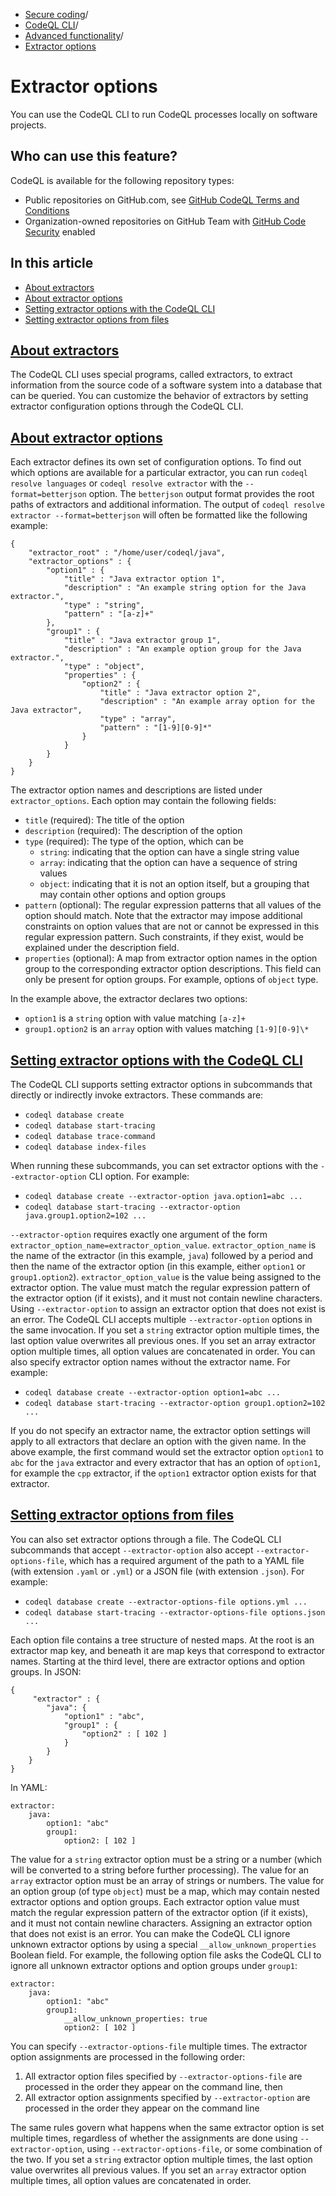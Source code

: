   * [Secure coding](https://docs.github.com/en/code-security "Secure coding")/
  * [CodeQL CLI](https://docs.github.com/en/code-security/codeql-cli "CodeQL CLI")/
  * [Advanced functionality](https://docs.github.com/en/code-security/codeql-cli/using-the-advanced-functionality-of-the-codeql-cli "Advanced functionality")/
  * [Extractor options](https://docs.github.com/en/code-security/codeql-cli/using-the-advanced-functionality-of-the-codeql-cli/extractor-options "Extractor options")


# Extractor options
You can use the CodeQL CLI to run CodeQL processes locally on software projects.
## Who can use this feature?
CodeQL is available for the following repository types:
  * Public repositories on GitHub.com, see [GitHub CodeQL Terms and Conditions](https://github.com/github/codeql-cli-binaries/blob/main/LICENSE.md)
  * Organization-owned repositories on GitHub Team with [GitHub Code Security](https://docs.github.com/en/get-started/learning-about-github/about-github-advanced-security) enabled


## In this article
  * [About extractors](https://docs.github.com/en/code-security/codeql-cli/using-the-advanced-functionality-of-the-codeql-cli/extractor-options#about-extractors)
  * [About extractor options](https://docs.github.com/en/code-security/codeql-cli/using-the-advanced-functionality-of-the-codeql-cli/extractor-options#about-extractor-options)
  * [Setting extractor options with the CodeQL CLI](https://docs.github.com/en/code-security/codeql-cli/using-the-advanced-functionality-of-the-codeql-cli/extractor-options#setting-extractor-options-with-the-codeql-cli)
  * [Setting extractor options from files](https://docs.github.com/en/code-security/codeql-cli/using-the-advanced-functionality-of-the-codeql-cli/extractor-options#setting-extractor-options-from-files)


## [About extractors](https://docs.github.com/en/code-security/codeql-cli/using-the-advanced-functionality-of-the-codeql-cli/extractor-options#about-extractors)
The CodeQL CLI uses special programs, called extractors, to extract information from the source code of a software system into a database that can be queried. You can customize the behavior of extractors by setting extractor configuration options through the CodeQL CLI.
## [About extractor options](https://docs.github.com/en/code-security/codeql-cli/using-the-advanced-functionality-of-the-codeql-cli/extractor-options#about-extractor-options)
Each extractor defines its own set of configuration options. To find out which options are available for a particular extractor, you can run `codeql resolve languages` or `codeql resolve extractor` with the `--format=betterjson` option. The `betterjson` output format provides the root paths of extractors and additional information. The output of `codeql resolve extractor --format=betterjson` will often be formatted like the following example:
```
{
    "extractor_root" : "/home/user/codeql/java",
    "extractor_options" : {
        "option1" : {
            "title" : "Java extractor option 1",
            "description" : "An example string option for the Java extractor.",
            "type" : "string",
            "pattern" : "[a-z]+"
        },
        "group1" : {
            "title" : "Java extractor group 1",
            "description" : "An example option group for the Java extractor.",
            "type" : "object",
            "properties" : {
                "option2" : {
                    "title" : "Java extractor option 2",
                    "description" : "An example array option for the Java extractor",
                    "type" : "array",
                    "pattern" : "[1-9][0-9]*"
                }
            }
        }
    }
}

```

The extractor option names and descriptions are listed under `extractor_options`. Each option may contain the following fields:
  * `title` (required): The title of the option
  * `description` (required): The description of the option
  * `type` (required): The type of the option, which can be 
    * `string`: indicating that the option can have a single string value
    * `array`: indicating that the option can have a sequence of string values
    * `object`: indicating that it is not an option itself, but a grouping that may contain other options and option groups
  * `pattern` (optional): The regular expression patterns that all values of the option should match. Note that the extractor may impose additional constraints on option values that are not or cannot be expressed in this regular expression pattern. Such constraints, if they exist, would be explained under the description field.
  * `properties` (optional): A map from extractor option names in the option group to the corresponding extractor option descriptions. This field can only be present for option groups. For example, options of `object` type.


In the example above, the extractor declares two options:
  * `option1` is a `string` option with value matching `[a-z]+`
  * `group1.option2` is an `array` option with values matching `[1-9][0-9]\*`


## [Setting extractor options with the CodeQL CLI](https://docs.github.com/en/code-security/codeql-cli/using-the-advanced-functionality-of-the-codeql-cli/extractor-options#setting-extractor-options-with-the-codeql-cli)
The CodeQL CLI supports setting extractor options in subcommands that directly or indirectly invoke extractors. These commands are:
  * `codeql database create`
  * `codeql database start-tracing`
  * `codeql database trace-command`
  * `codeql database index-files`


When running these subcommands, you can set extractor options with the `--extractor-option` CLI option. For example:
  * `codeql database create --extractor-option java.option1=abc ...`
  * `codeql database start-tracing --extractor-option java.group1.option2=102 ...`


`--extractor-option` requires exactly one argument of the form `extractor_option_name=extractor_option_value`. `extractor_option_name` is the name of the extractor (in this example, `java`) followed by a period and then the name of the extractor option (in this example, either `option1` or `group1.option2`). `extractor_option_value` is the value being assigned to the extractor option. The value must match the regular expression pattern of the extractor option (if it exists), and it must not contain newline characters.
Using `--extractor-option` to assign an extractor option that does not exist is an error.
The CodeQL CLI accepts multiple `--extractor-option` options in the same invocation. If you set a `string` extractor option multiple times, the last option value overwrites all previous ones. If you set an array extractor option multiple times, all option values are concatenated in order.
You can also specify extractor option names without the extractor name. For example:
  * `codeql database create --extractor-option option1=abc ...`
  * `codeql database start-tracing --extractor-option group1.option2=102 ...`


If you do not specify an extractor name, the extractor option settings will apply to all extractors that declare an option with the given name. In the above example, the first command would set the extractor option `option1` to `abc` for the `java` extractor and every extractor that has an option of `option1`, for example the `cpp` extractor, if the `option1` extractor option exists for that extractor.
## [Setting extractor options from files](https://docs.github.com/en/code-security/codeql-cli/using-the-advanced-functionality-of-the-codeql-cli/extractor-options#setting-extractor-options-from-files)
You can also set extractor options through a file. The CodeQL CLI subcommands that accept `--extractor-option` also accept `--extractor-options-file`, which has a required argument of the path to a YAML file (with extension `.yaml` or `.yml`) or a JSON file (with extension `.json`). For example:
  * `codeql database create --extractor-options-file options.yml ...`
  * `codeql database start-tracing --extractor-options-file options.json ...`


Each option file contains a tree structure of nested maps. At the root is an extractor map key, and beneath it are map keys that correspond to extractor names. Starting at the third level, there are extractor options and option groups.
In JSON:
```
{
     "extractor" : {
        "java": {
            "option1" : "abc",
            "group1" : {
                "option2" : [ 102 ]
            }
        }
    }
}

```

In YAML:
```
extractor:
    java:
        option1: "abc"
        group1:
            option2: [ 102 ]

```

The value for a `string` extractor option must be a string or a number (which will be converted to a string before further processing).
The value for an `array` extractor option must be an array of strings or numbers.
The value for an option group (of type `object`) must be a map, which may contain nested extractor options and option groups.
Each extractor option value must match the regular expression pattern of the extractor option (if it exists), and it must not contain newline characters.
Assigning an extractor option that does not exist is an error. You can make the CodeQL CLI ignore unknown extractor options by using a special `__allow_unknown_properties` Boolean field. For example, the following option file asks the CodeQL CLI to ignore all unknown extractor options and option groups under `group1`:
```
extractor:
    java:
        option1: "abc"
        group1:
            __allow_unknown_properties: true
            option2: [ 102 ]

```

You can specify `--extractor-options-file` multiple times. The extractor option assignments are processed in the following order:
  1. All extractor option files specified by `--extractor-options-file` are processed in the order they appear on the command line, then
  2. All extractor option assignments specified by `--extractor-option` are processed in the order they appear on the command line


The same rules govern what happens when the same extractor option is set multiple times, regardless of whether the assignments are done using `--extractor-option`, using `--extractor-options-file`, or some combination of the two. If you set a `string` extractor option multiple times, the last option value overwrites all previous values. If you set an `array` extractor option multiple times, all option values are concatenated in order.
